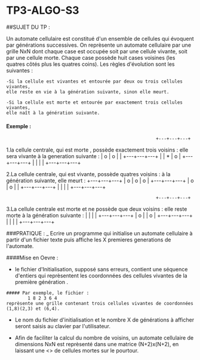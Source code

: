TP3-ALGO-S3
===========

##SUJET DU TP : 

Un automate cellulaire est constitué d'un ensemble de cellules qui évoquent par générations successives. 
On reprèsente un automate cellulaire par une grille NxN dont chaque case est occupée soit par une cellule vivante, 
soit par une cellule morte. Chaque case possède huit cases voisines (les quatres côtés plus les quatres coins). 
Les règles d'évolution sont les suivantes :
	
	-Si la cellule est vivantes et entourée par deux ou trois cellules vivantes, 
	elle reste en vie à la génération suivante, sinon elle meurt.
	
	-Si la cellule est morte et entourée par exactement trois cellules vivantes, 
	elle naît à la génération suivante.

#### Exemple :

															+---+---+---+
1.la cellule centrale, qui est morte , possède exactement trois voisins : elle sera vivante à la generation suivante : 	| o | o |   |
															+---+---+---+
															|   | * | o |
															+---+---+---+
															|   |   |   |
															+---+---+---+
 

2.La cellule centrale, qui est vivante, possède quatres voisins : à la génération suivante, elle meurt :   +---+---+---+
													   | o | o | o |
													   +---+---+---+
													   | o | o |   |
													   +---+---+---+
													   |   |   |   |
													   +---+---+---+

													        +---+---+---+  	
3.La cellule centrale est morte et ne possède que deux voisins : elle reste morte à la génération suivante :    |   |   |   |
														+---+---+---+
														| o |   | o |
														+---+---+---+
														|   |   |   |
														+---+---+---+

###PRATIQUE : 
_ Ecrire un programme qui initialise un automate cellulaire à partir d'un fichier texte puis affiche les X premieres generations
de l'automate.

####Mise en Oevre :
-    le fichier d'Initialisation, supposé sans erreurs, contient une séquence d'entiers qui reprèsentent les coordonnées des 
	cellules vivantes de la première génération .

	##### Par exemple, le fichier :
			1 8 2 3 6 4
	reprèsente une grille contenant trois cellules vivantes de coordonnées (1,8)(2,3) et (6,4).

-    Le nom du fichier d'initialisation et le nombre X de générations à afficher seront saisis au clavier par l'utilisateur.

-    Afin de faciliter la calcul du nombre de voisins, un automate cellulaire de dimensions NxN est reprèsenté dans une matrice
	(N+2)x(N+2), en laissant une <<bordure>> de cellules mortes sur le pourtour.
